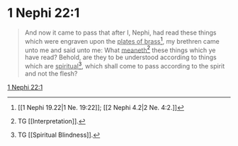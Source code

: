 # 1 Nephi 22:1

> And now it came to pass that after I, Nephi, had read these things which were engraven upon the <u>plates of brass</u>[^a], my brethren came unto me and said unto me: What <u>meaneth</u>[^b] these things which ye have read? Behold, are they to be understood according to things which are <u>spiritual</u>[^c], which shall come to pass according to the spirit and not the flesh?

[1 Nephi 22:1](https://www.churchofjesuschrist.org/study/scriptures/bofm/1-ne/22?lang=eng&id=p1#p1)


[^a]: [[1 Nephi 19.22|1 Ne. 19:22]]; [[2 Nephi 4.2|2 Ne. 4:2.]]
[^b]: TG [[Interpretation]].
[^c]: TG [[Spiritual Blindness]].
